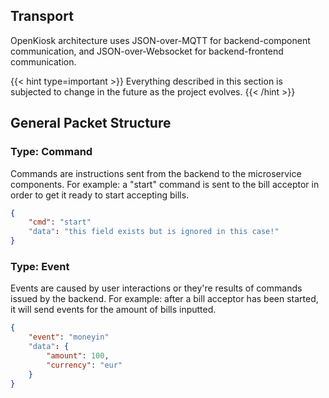 ## Transport
OpenKiosk architecture uses JSON-over-MQTT for backend-component communication, and JSON-over-Websocket for backend-frontend communication.

{{< hint type=important >}}
Everything described in this section is subjected to change in the future as the project evolves.
{{< /hint >}}

## General Packet Structure

### Type: Command
Commands are instructions sent from the backend to the microservice components. For example: a "start" command is sent to the bill acceptor in order to get it ready to start accepting bills.

```json
{
    "cmd": "start"
    "data": "this field exists but is ignored in this case!"
}
```

### Type: Event
Events are caused by user interactions or they're results of commands issued by the backend. For example: after a bill acceptor has been started, it will send events for the amount of bills inputted.

```json
{
    "event": "moneyin"
    "data": {
        "amount": 100,
        "currency": "eur"
    }
}
```
